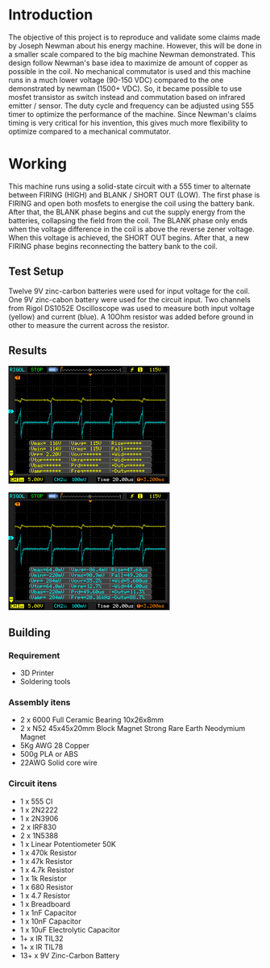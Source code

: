 # Introduction 
The objective of this project is to reproduce and validate some claims made by Joseph Newman about his energy machine.
However, this will be done in a smaller scale compared to the big machine Newman demonstrated.
This design follow Newman's base idea to maximize de amount of copper as possible in the coil.
No mechanical commutator is used and this machine runs in a much lower voltage (90-150 VDC) compared to the one demonstrated by newman (1500+ VDC).
So, it became possible to use mosfet transistor as switch instead and commutation based on infrared emitter / sensor.
The duty cycle and frequency can be adjusted using 555 timer to optimize the performance of the machine.
Since Newman's claims timing is very critical for his invention, this gives much more flexibility to optimize compared to a mechanical commutator.

# Working
This machine runs using a solid-state circuit with a 555 timer to alternate between FIRING (HIGH) and BLANK / SHORT OUT (LOW).
The first phase is FIRING and open both mosfets to energise the coil using the battery bank.
After that, the BLANK phase begins and cut the supply energy from the batteries, collapsing the field from the coil.
The BLANK phase only ends when the voltage difference in the coil is above the reverse zener voltage.
When this voltage is achieved, the SHORT OUT begins.
After that, a new FIRING phase begins reconnecting the battery bank to the coil.

## Test Setup
Twelve 9V zinc-carbon batteries were used for input voltage for the coil.
One 9V zinc-cabon battery were used for the circuit input.
Two channels from Rigol DS1052E Oscilloscope was used to measure both input voltage (yellow) and current (blue).
A 10Ohm resistor was added before ground in other to measure the current across the resistor.

## Results

![Image of Voltage in Full-Cycle](/results/Feedback-Cycle-V.png)

![Image of mAmps in Full-Cycle](/results/Feedback-Cycle-mA.png)


## Building

### Requirement
* 3D Printer
* Soldering tools

### Assembly itens
* 2 x 6000 Full Ceramic Bearing 10x26x8mm
* 2 x N52 45x45x20mm Block Magnet Strong Rare Earth Neodymium Magnet
* 5Kg AWG 28 Copper 
* 500g PLA or ABS 
* 22AWG Solid core wire

### Circuit itens
* 1 x 555 CI
* 1 x 2N2222
* 1 x 2N3906
* 2 x IRF830
* 2 x 1N5388
* 1 x Linear Potentiometer 50K
* 1 x 470k Resistor
* 1 x 47k Resistor
* 1 x 4.7k Resistor
* 1 x 1k Resistor
* 1 x 680 Resistor
* 1 x 4.7 Resistor
* 1 x Breadboard
* 1 x 1nF Capacitor
* 1 x 10nF Capacitor
* 1 x 10uF Electrolytic Capacitor
* 1+ x IR TIL32
* 1+ x IR TIL78
* 13+ x 9V Zinc-Carbon Battery


